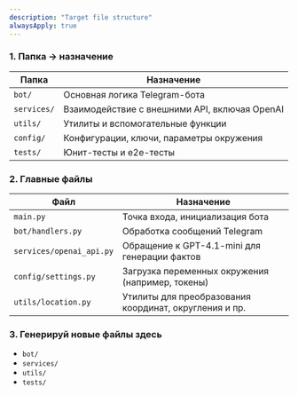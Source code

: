 ```yaml
---
description: "Target file structure"
alwaysApply: true
---
```


### 1. Папка → назначение

| Папка          | Назначение                                                    |
|----------------|---------------------------------------------------------------|
| `bot/`         | Основная логика Telegram-бота                                 |
| `services/`    | Взаимодействие с внешними API, включая OpenAI                |
| `utils/`       | Утилиты и вспомогательные функции                             |
| `config/`      | Конфигурации, ключи, параметры окружения                      |
| `tests/`       | Юнит-тесты и e2e-тесты                                        |

### 2. Главные файлы

| Файл                      | Назначение                                                                 |
|---------------------------|---------------------------------------------------------------------------|
| `main.py`                | Точка входа, инициализация бота                                           |
| `bot/handlers.py`        | Обработка сообщений Telegram                                              |
| `services/openai_api.py` | Обращение к GPT-4.1-mini для генерации фактов                            |
| `config/settings.py`     | Загрузка переменных окружения (например, токены)                         |
| `utils/location.py`      | Утилиты для преобразования координат, округления и пр.                   |

### 3. Генерируй новые файлы здесь

- `bot/`
- `services/`
- `utils/`
- `tests/`
